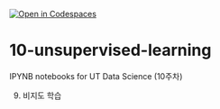 [![Open in Codespaces](https://classroom.github.com/assets/launch-codespace-2972f46106e565e64193e422d61a12cf1da4916b45550586e14ef0a7c637dd04.svg)](https://classroom.github.com/open-in-codespaces?assignment_repo_id=16991208)
# 10-unsupervised-learning

IPYNB notebooks for UT Data Science (10주차)

9. 비지도 학습
